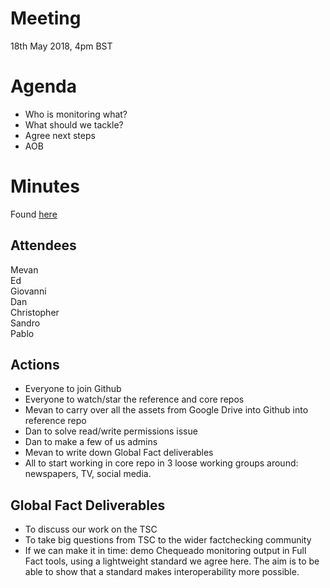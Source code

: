 # Meeting
18th May 2018, 4pm BST

# Agenda 
- Who is monitoring what?
- What should we tackle? 
- Agree next steps
- AOB

# Minutes
Found [here](https://docs.google.com/document/d/1CtEI0fWZmmbR6O442RF4iBgnqefMdA4CRfRXyLtKPjE/edit)

## Attendees
Mevan  
Ed  
Giovanni  
Dan  
Christopher  
Sandro  
Pablo  

## Actions
* Everyone to join Github
* Everyone to watch/star the reference and core repos
* Mevan to carry over all the assets from Google Drive into Github into reference repo
* Dan to solve read/write permissions issue
* Dan to make a few of us admins
* Mevan to write down Global Fact deliverables
* All to start working in core repo in 3 loose working groups around: newspapers, TV, social media.

## Global Fact Deliverables
* To discuss our work on the TSC
* To take big questions from TSC to the wider factchecking community
* If we can make it in time: demo Chequeado monitoring output in Full Fact tools, using a lightweight standard we agree here. The aim is to be able to show that a standard makes interoperability more possible. 
